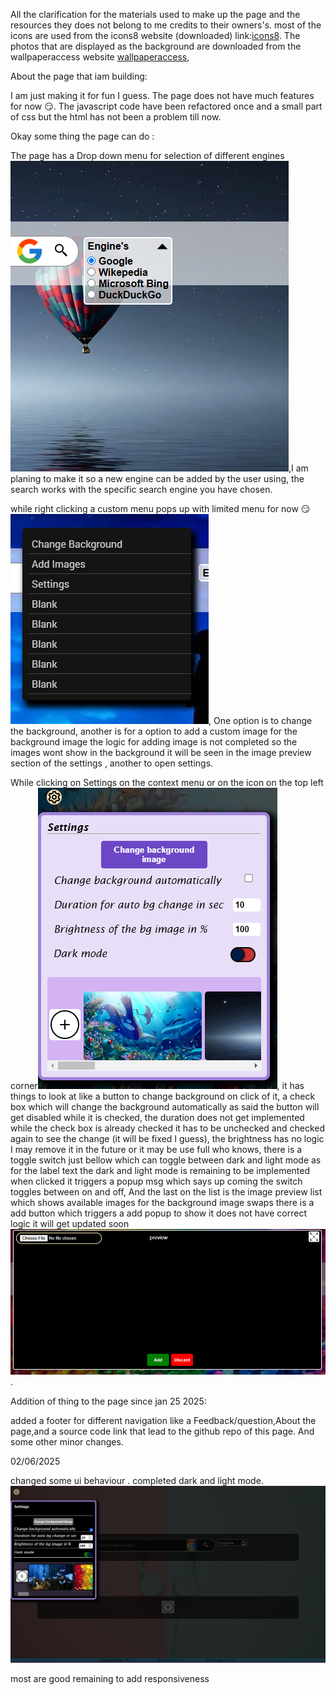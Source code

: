 All the clarification for the materials used to make up the page and the resources 
they does not belong to me credits to their owners's.
most of the icons are used from the icons8 website (downloaded) link:[icons8](https://icons8.com/icons).
The photos that are displayed as the background are downloaded from the wallpaperaccess website [wallpaperaccess](https://wallpaperaccess.com/),


About the page that iam building:

I am just making it for fun I guess.
The page does not have much features for now 😏.
The javascript code have been refactored once and a small part of css but the html has not been a problem till now.


Okay some thing the page can do :

The page has a Drop down menu for selection of different engines ![engine_drop_down_preview](images/engine_drop_down_preview.png),I am planing to make it so a new engine can be added by the user using, the search works with the specific search engine you have chosen.

while right clicking a custom menu pops up with limited menu for now 😏 ![context menu](images/context_menu_preview.png), One option is to change the background, another is for a option to add a custom image for the background image the logic for adding image is not completed so the images wont show in the background it will be seen in the image preview section of the settings , another to open settings.

While clicking on Settings on the context menu or on the icon on the top left corner![setting](images/settings_preview.png), it has things to look at like a button to change background on click of it, a check box which will change the background automatically as said the button will get disabled while it is checked, the duration does not get implemented while the check box is already checked it has to be unchecked and checked again to see the change (it will be fixed I guess), the brightness has no logic I may remove it in the future or it may be use full who knows, there is a toggle switch just bellow which can toggle between dark and light mode as for the label text the dark and light mode is remaining to be implemented when clicked it triggers a popup msg which says up coming the switch toggles between on and off, And the last on the list is the image preview list which shows available images for the background image swaps there is a add button which triggers a add popup to show it does not have correct logic it will get updated soon ![add image](images/image_adding_ui_preview.png).

Addition of thing to the page since jan 25 2025:

added a footer for different navigation like a Feedback/question,About the page,and a source code link that lead to the github repo of this page. And some other minor changes.

02/06/2025

changed some ui behaviour .
completed dark and light mode.
![darkmode](images/darkmode.png)

most are good remaining to add responsiveness
